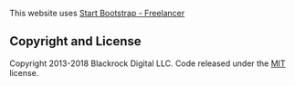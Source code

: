 This website uses [Start Bootstrap - Freelancer](https://startbootstrap.com/template-overviews/freelancer/)

## Copyright and License

Copyright 2013-2018 Blackrock Digital LLC. Code released under the [MIT](https://github.com/BlackrockDigital/startbootstrap-freelancer/blob/gh-pages/LICENSE) license.
